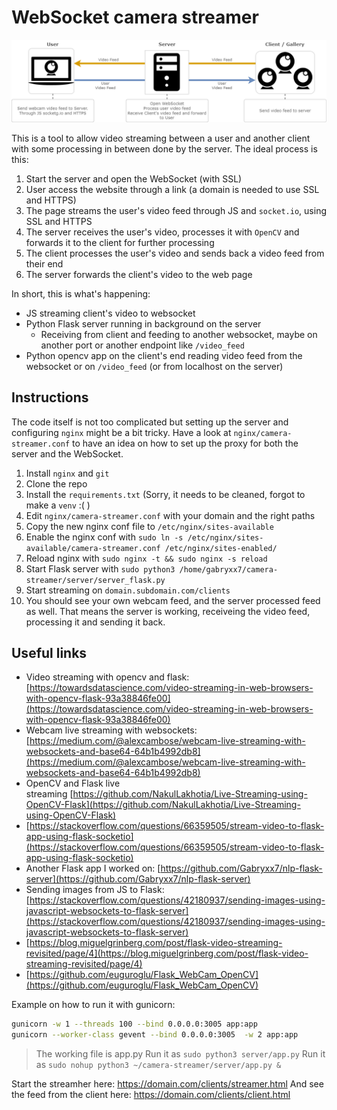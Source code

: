 # WebSocket camera streamer
![Camera streamer scheme](https://github.com/Gabryxx7/camera-streamer/blob/main/camera-streamer.png?raw=true)

This is a tool to allow video streaming between a user and another client with some processing in between done by the server.
The ideal process is this:
1. Start the server and open the WebSocket (with SSL)
2. User access the website through a link (a domain is needed to use SSL and HTTPS)
3. The page streams the user's video feed through JS and `socket.io`, using SSL and HTTPS
4. The server receives the user's video, processes it with `OpenCV` and forwards it to the client for further processing
5. The client processes the user's video and sends back a video feed from their end
6. The server forwards the client's video to the web page

In short, this is what's happening:
- JS streaming client's video to websocket
- Python Flask server running in background on the server
    - Receiving from client and feeding to another websocket, maybe on another port or another endpoint like `/video_feed`
- Python opencv app on the client's end reading video feed from the websocket or on `/video_feed` (or from localhost on the server)

## Instructions
The code itself is not too complicated but setting up the server and configuring `nginx` might be a bit tricky.
Have a look at `nginx/camera-streamer.conf` to have an idea on how to set up the proxy for both the server and the WebSocket.

1. Install `nginx` and `git`
2. Clone the repo
3. Install the `requirements.txt` (Sorry, it needs to be cleaned, forgot to make a `venv` :( )
4. Edit `nginx/camera-streamer.conf` with your domain and the right paths
5. Copy the new nginx conf file to `/etc/nginx/sites-available` 
6. Enable the nginx conf with `sudo ln -s /etc/nginx/sites-available/camera-streamer.conf /etc/nginx/sites-enabled/`
7. Reload nginx with `sudo nginx -t && sudo nginx -s reload`
8. Start Flask server with `sudo python3 /home/gabryxx7/camera-streamer/server/server_flask.py`
9. Start streaming on `domain.subdomain.com/clients`
10. You should see your own webcam feed, and the server processed feed as well. That means the server is working, receiveing the video feed, processing it and sending it back.

## Useful links
- Video streaming with opencv and flask: [https://towardsdatascience.com/video-streaming-in-web-browsers-with-opencv-flask-93a38846fe00](https://towardsdatascience.com/video-streaming-in-web-browsers-with-opencv-flask-93a38846fe00)
- Webcam live streaming with websockets: [https://medium.com/@alexcambose/webcam-live-streaming-with-websockets-and-base64-64b1b4992db8](https://medium.com/@alexcambose/webcam-live-streaming-with-websockets-and-base64-64b1b4992db8)
- OpenCV and Flask live streaming [https://github.com/NakulLakhotia/Live-Streaming-using-OpenCV-Flask](https://github.com/NakulLakhotia/Live-Streaming-using-OpenCV-Flask)
- [https://stackoverflow.com/questions/66359505/stream-video-to-flask-app-using-flask-socketio](https://stackoverflow.com/questions/66359505/stream-video-to-flask-app-using-flask-socketio)
- Another Flask app I worked on: [https://github.com/Gabryxx7/nlp-flask-server](https://github.com/Gabryxx7/nlp-flask-server)
- Sending images from JS to Flask: [https://stackoverflow.com/questions/42180937/sending-images-using-javascript-websockets-to-flask-server](https://stackoverflow.com/questions/42180937/sending-images-using-javascript-websockets-to-flask-server)
- [https://blog.miguelgrinberg.com/post/flask-video-streaming-revisited/page/4](https://blog.miguelgrinberg.com/post/flask-video-streaming-revisited/page/4)
- [https://github.com/euguroglu/Flask_WebCam_OpenCV](https://github.com/euguroglu/Flask_WebCam_OpenCV)

Example on how to run it with gunicorn:

```bash
gunicorn -w 1 --threads 100 --bind 0.0.0.0:3005 app:app
gunicorn --worker-class gevent --bind 0.0.0.0:3005  -w 2 app:app
```




> The working file is app.py
Run it as `sudo python3 server/app.py`
Run it as `sudo nohup python3 ~/camera-streamer/server/app.py &`

Start the streamher here: https://domain.com/clients/streamer.html
And see the feed from the client here: https://domain.com/clients/client.html